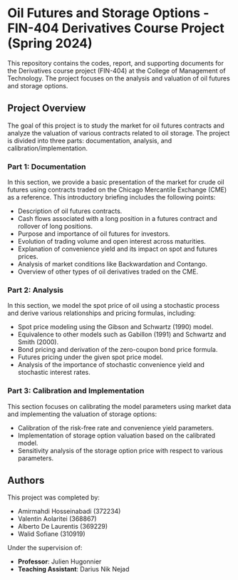 # Oil Futures and Storage Options - FIN-404 Derivatives Course Project (Spring 2024)

This repository contains the codes, report, and supporting documents for the Derivatives course project (FIN-404) at the College of Management of Technology. The project focuses on the analysis and valuation of oil futures and storage options.

## Project Overview

The goal of this project is to study the market for oil futures contracts and analyze the valuation of various contracts related to oil storage. The project is divided into three parts: documentation, analysis, and calibration/implementation.

### Part 1: Documentation

In this section, we provide a basic presentation of the market for crude oil futures using contracts traded on the Chicago Mercantile Exchange (CME) as a reference. This introductory briefing includes the following points:

- Description of oil futures contracts.
- Cash flows associated with a long position in a futures contract and rollover of long positions.
- Purpose and importance of oil futures for investors.
- Evolution of trading volume and open interest across maturities.
- Explanation of convenience yield and its impact on spot and futures prices.
- Analysis of market conditions like Backwardation and Contango.
- Overview of other types of oil derivatives traded on the CME.

### Part 2: Analysis

In this section, we model the spot price of oil using a stochastic process and derive various relationships and pricing formulas, including:

- Spot price modeling using the Gibson and Schwartz (1990) model.
- Equivalence to other models such as Gabillon (1991) and Schwartz and Smith (2000).
- Bond pricing and derivation of the zero-coupon bond price formula.
- Futures pricing under the given spot price model.
- Analysis of the importance of stochastic convenience yield and stochastic interest rates.

### Part 3: Calibration and Implementation

This section focuses on calibrating the model parameters using market data and implementing the valuation of storage options:

- Calibration of the risk-free rate and convenience yield parameters.
- Implementation of storage option valuation based on the calibrated model.
- Sensitivity analysis of the storage option price with respect to various parameters.

## Authors

This project was completed by:

- Amirmahdi Hosseinabadi (372234)
- Valentin Aolaritei (368867)
- Alberto De Laurentis (369229)
- Walid Sofiane (310919)

Under the supervision of:
- **Professor**: Julien Hugonnier
- **Teaching Assistant**: Darius Nik Nejad
